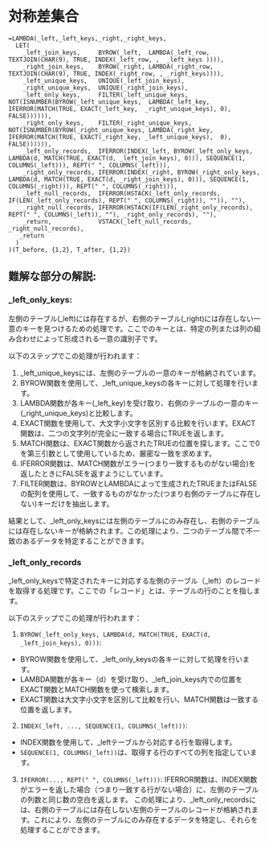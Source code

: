 # 対称差集合

```
=LAMBDA(_left,_left_keys,_right,_right_keys,
  LET(
    _left_join_keys,     BYROW(_left,  LAMBDA(_left_row,  TEXTJOIN(CHAR(9), TRUE, INDEX(_left_row, ,  _left_keys )))),
    _right_join_keys,    BYROW(_right, LAMBDA(_right_row, TEXTJOIN(CHAR(9), TRUE, INDEX(_right_row, , _right_keys)))),
    _left_unique_keys,   UNIQUE(_left_join_keys),
    _right_unique_keys,  UNIQUE(_right_join_keys),
    _left_only_keys,     FILTER(_left_unique_keys,  NOT(ISNUMBER(BYROW(_left_unique_keys,  LAMBDA(_left_key,  IFERROR(MATCH(TRUE, EXACT(_left_key,  _right_unique_keys), 0), FALSE)))))),
    _right_only_keys,    FILTER(_right_unique_keys, NOT(ISNUMBER(BYROW(_right_unique_keys, LAMBDA(_right_key, IFERROR(MATCH(TRUE, EXACT(_right_key, _left_unique_keys),  0), FALSE)))))),
    _left_only_records,  IFERROR(INDEX(_left, BYROW(_left_only_keys, LAMBDA(d, MATCH(TRUE, EXACT(d, _left_join_keys), 0))), SEQUENCE(1, COLUMNS(_left))), REPT(" ", COLUMNS(_left))),
    _right_only_records, IFERROR(INDEX(_right, BYROW(_right_only_keys, LAMBDA(d, MATCH(TRUE, EXACT(d, _right_join_keys), 0))), SEQUENCE(1, COLUMNS(_right))), REPT(" ", COLUMNS(_right))),
    _left_null_records,  IFERROR(HSTACK(_left_only_records, IF(LEN(_left_only_records), REPT(" ", COLUMNS(_right)), "")), ""),
    _right_null_records, IFERROR(HSTACK(IF(LEN(_right_only_records), REPT(" ", COLUMNS(_left)), ""), _right_only_records), ""),
    _return,             VSTACK(_left_null_records, _right_null_records),
   _return
  )
)(T_before, {1,2}, T_after, {1,2})
```
## 難解な部分の解説:
### _left_only_keys:
左側のテーブル(_left)には存在するが、右側のテーブル(_right)には存在しない一意のキーを見つけるための処理です。ここでのキーとは、特定の列または列の組み合わせによって形成される一意の識別子です。

以下のステップでこの処理が行われます：

1. _left_unique_keysには、左側のテーブルの一意のキーが格納されています。
2. BYROW関数を使用して、_left_unique_keysの各キーに対して処理を行います。
3. LAMBDA関数が各キー(_left_key)を受け取り、右側のテーブルの一意のキー(_right_unique_keys)と比較します。
4. EXACT関数を使用して、大文字小文字を区別する比較を行います。EXACT関数は、二つの文字列が完全に一致する場合にTRUEを返します。
5. MATCH関数は、EXACT関数から返されたTRUEの位置を探します。ここで0を第三引数として使用しているため、厳密な一致を求めます。
6. IFERROR関数は、MATCH関数がエラー(つまり一致するものがない場合)を返したときにFALSEを返すようにしています。
7. FILTER関数は、BYROWとLAMBDAによって生成されたTRUEまたはFALSEの配列を使用して、一致するものがなかった(つまり右側のテーブルに存在しない)キーだけを抽出します。

結果として、_left_only_keysには左側のテーブルにのみ存在し、右側のテーブルには存在しないキーが格納されます。この処理により、二つのテーブル間で不一致のあるデータを特定することができます。

### _left_only_records
_left_only_keysで特定されたキーに対応する左側のテーブル（_left）のレコードを取得する処理です。ここでの「レコード」とは、テーブルの行のことを指します。

以下のステップでこの処理が行われます：

1. ``BYROW(_left_only_keys, LAMBDA(d, MATCH(TRUE, EXACT(d, _left_join_keys), 0)))``:
- BYROW関数を使用して、_left_only_keysの各キーに対して処理を行います。
- LAMBDA関数が各キー（d）を受け取り、_left_join_keys内での位置をEXACT関数とMATCH関数を使って検索します。
- EXACT関数は大文字小文字を区別して比較を行い、MATCH関数は一致する位置を返します。
2. ``INDEX(_left, ..., SEQUENCE(1, COLUMNS(_left)))``:
- INDEX関数を使用して、_leftテーブルから対応する行を取得します。
- ``SEQUENCE(1, COLUMNS(_left))``は、取得する行のすべての列を指定しています。
3. ``IFERROR(..., REPT(" ", COLUMNS(_left)))``:
IFERROR関数は、INDEX関数がエラーを返した場合（つまり一致する行がない場合）に、左側のテーブルの列数と同じ数の空白を返します。
この処理により、_left_only_recordsには、右側のテーブルには存在しない左側のテーブルのレコードが格納されます。これにより、左側のテーブルにのみ存在するデータを特定し、それらを処理することができます。
